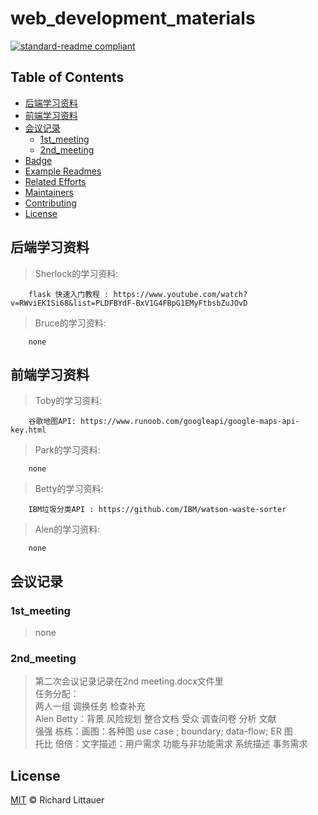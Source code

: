 # web_development_materials

[![standard-readme compliant](https://img.shields.io/badge/readme%20style-standard-brightgreen.svg?style=flat-square)](https://github.com/RichardLitt/standard-readme)


## Table of Contents

- [后端学习资料](#后端学习资料)
- [前端学习资料](#前端学习资料)
- [会议记录](#会议记录)
	- [1st_meeting](#1st_meeting)
	- [2nd_meeting](#2nd_meeting)
- [Badge](#badge)
- [Example Readmes](#example-readmes)
- [Related Efforts](#related-efforts)
- [Maintainers](#maintainers)
- [Contributing](#contributing)
- [License](#license)

## 后端学习资料
>Sherlock的学习资料:

		flask 快速入门教程 : https://www.youtube.com/watch?v=RWviEK1Si68&list=PLDFBYdF-BxV1G4FBpG1EMyFtbsbZuJOvD

>Bruce的学习资料:

		none


## 前端学习资料

>Toby的学习资料:

		谷歌地图API: https://www.runoob.com/googleapi/google-maps-api-key.html

>Park的学习资料:
		
		none

>Betty的学习资料:
		
		IBM垃圾分类API : https://github.com/IBM/watson-waste-sorter

>Alen的学习资料:
		
		none


## 会议记录



### 1st_meeting

>none

### 2nd_meeting

>第二次会议记录记录在2nd meeting.docx文件里  
任务分配：  
两人一组 调换任务 检查补充  
Alen Betty：背景 风险规划 整合文档 受众 调查问卷 分析 文献  
强强 栋栋：画图：各种图 use case ; boundary; data-flow; ER 图  
托比 倍倍：文字描述：用户需求 功能与非功能需求 系统描述 事务需求  





## License

[MIT](LICENSE) © Richard Littauer

